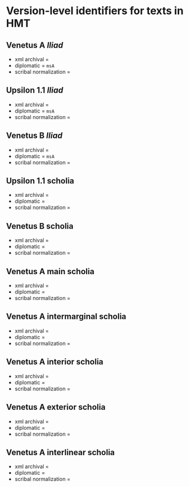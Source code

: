 
# Version-level identifiers for texts in HMT

## Venetus A *Iliad*

-   xml archival =
-   diplomatic = `msA`
-   scribal normalization =



## Upsilon 1.1 *Iliad*

-   xml archival =
-   diplomatic = `msA`
-   scribal normalization =

## Venetus B *Iliad*

-   xml archival =
-   diplomatic = `msA`
-   scribal normalization =

## Upsilon 1.1 scholia

-   xml archival =
-   diplomatic =
-   scribal normalization =



## Venetus B scholia

-   xml archival =
-   diplomatic =
-   scribal normalization =


## Venetus A main scholia

-   xml archival =
-   diplomatic =
-   scribal normalization =

## Venetus A intermarginal scholia

-   xml archival =
-   diplomatic =
-   scribal normalization =



## Venetus A interior scholia

-   xml archival =
-   diplomatic =
-   scribal normalization =




## Venetus A exterior scholia

-   xml archival =
-   diplomatic =
-   scribal normalization =



## Venetus A interlinear scholia

-   xml archival =
-   diplomatic =
-   scribal normalization =
